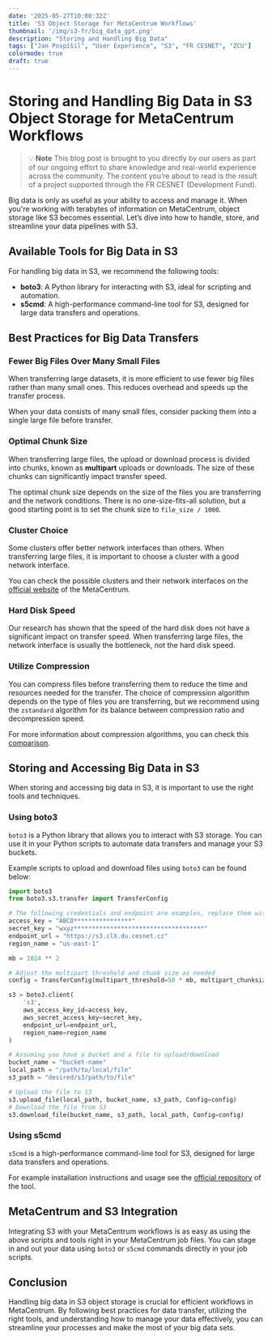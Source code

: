 ```yaml
---
date: '2025-05-27T10:00:32Z'
title: 'S3 Object Storage for MetaCentrum Workflows'
thumbnail: '/img/s3-fr/big_data_gpt.png'
description: "Storing and Handling Big Data"
tags: ["Jan Pospíšil", "User Experience", "S3", "FR CESNET", "ZCU"]
colormode: true
draft: true
---
```


# Storing and Handling Big Data in S3 Object Storage for MetaCentrum Workflows

> 💡 **Note** 
> This blog post is brought to you directly by our users as part of our ongoing effort to share knowledge and real-world experience across the community. 
> The content you’re about to read is the result of a project supported through the FR CESNET (Development Fund).


Big data is only as useful as your ability to access and manage it.
When you're working with terabytes of information on MetaCentrum, object storage like S3 becomes essential.
Let’s dive into how to handle, store, and streamline your data pipelines with S3.

## Available Tools for Big Data in S3

For handling big data in S3, we recommend the following tools:
- **boto3**: A Python library for interacting with S3, ideal for scripting and automation.
- **s5cmd**: A high-performance command-line tool for S3, designed for large data transfers and operations.

## Best Practices for Big Data Transfers

### Fewer Big Files Over Many Small Files

When transferring large datasets, it is more efficient to use fewer big files rather than many small ones.
This reduces overhead and speeds up the transfer process.

When your data consists of many small files, consider packing them into a single large file before transfer.

### Optimal Chunk Size

When transferring large files, the upload or download process is divided into chunks, known as **multipart** uploads or downloads.
The size of these chunks can significantly impact transfer speed.

The optimal chunk size depends on the size of the files you are transferring and the network conditions.
There is no one-size-fits-all solution, but a good starting point is to set the chunk size to `file_size / 1000`.

### Cluster Choice

Some clusters offer better network interfaces than others.
When transferring large files, it is important to choose a cluster with a good network interface.

You can check the possible clusters and their network interfaces on the [official website](https://metavo.metacentrum.cz/pbsmon2/nodes/physical) of the MetaCentrum.

### Hard Disk Speed

Our research has shown that the speed of the hard disk does not have a significant impact on transfer speed.
When transferring large files, the network interface is usually the bottleneck, not the hard disk speed.

### Utilize Compression

You can compress files before transferring them to reduce the time and resources needed for the transfer.
The choice of compression algorithm depends on the type of files you are transferring, but we recommend using the `zstandard` algorithm for its balance between compression ratio and decompression speed.

For more information about compression algorithms, you can check this [comparison](https://quixdb.github.io/squash-benchmark/).

## Storing and Accessing Big Data in S3

When storing and accessing big data in S3, it is important to use the right tools and techniques.

### Using boto3

`boto3` is a Python library that allows you to interact with S3 storage.
You can use it in your Python scripts to automate data transfers and manage your S3 buckets.

Example scripts to upload and download files using `boto3` can be found below:

```python
import boto3
from boto3.s3.transfer import TransferConfig

# The following credentials and endpoint are examples, replace them with your own or get them from a secure source
access_key = "ABCD****************"
secret_key = "wxyz************************************"
endpoint_url = "https://s3.clX.du.cesnet.cz"
region_name = "us-east-1"

mb = 1024 ** 2

# Adjust the multipart threshold and chunk size as needed
config = TransferConfig(multipart_threshold=50 * mb, multipart_chunksize=50 * mb, use_threads=True)

s3 = boto3.client(
    's3',
    aws_access_key_id=access_key,
    aws_secret_access_key=secret_key,
    endpoint_url=endpoint_url,
    region_name=region_name
)

# Assuming you have a bucket and a file to upload/download
bucket_name = "bucket-name"
local_path = "/path/to/local/file"
s3_path = "desired/s3/path/to/file"

# Upload the file to S3
s3.upload_file(local_path, bucket_name, s3_path, Config=config)
# Download the file from S3
s3.download_file(bucket_name, s3_path, local_path, Config=config)
```

### Using s5cmd

`s5cmd` is a high-performance command-line tool for S3, designed for large data transfers and operations.

For example installation instructions and usage see the [official repository](https://github.com/peak/s5cmd) of the tool.

## MetaCentrum and S3 Integration

Integrating S3 with your MetaCentrum workflows is as easy as using the above scripts and tools right in your MetaCentrum job files.
You can stage in and out your data using `boto3` or `s5cmd` commands directly in your job scripts.

## Conclusion

Handling big data in S3 object storage is crucial for efficient workflows in MetaCentrum.
By following best practices for data transfer, utilizing the right tools, and understanding how to manage your data effectively, you can streamline your processes and make the most of your big data sets.
